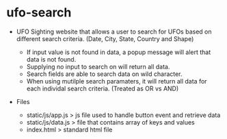 # ufo-search

- UFO Sighting website that allows a user to search for UFOs based on different search criteria. (Date, City, State, Country and Shape) 
  - If input value is not found in data, a popup message will alert that data is not found.
  - Supplying no input to search on will return all data.
  - Search fields are able to search data on wild character.
  - When using mutilple search paramaters, it will return all data for each individal search criteria. (Treated as OR vs AND)
  
- Files
  - static/js/app.js > js file used to handle button event and retrieve data
  - static/js/data.js > file that contains array of keys and values
  - index.html > standard html file 
  
